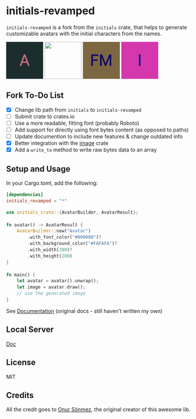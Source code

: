 # initials-revamped

`initials-revamped` is a fork from the `initials` crate, that helps to generate customizable avatars with the initial characters from the names.

<p float="center">
  <img src="gen/a.jpg" width="100" height="100"/> 
  <img src="gen/铁.jpg" width="100" height="100" />
  <img src="gen/fm.jpg" width="100" height="100"/>
  <img src="gen/i.jpg" width="100" height="100"/>
</p>

## Fork To-Do List

- [x] Change lib path from `initials` to `initials-revamped`
- [ ] Submit crate to crates.io
- [ ] Use a more readable, fitting font (probably Roboto)
- [ ] Add support for directly using font bytes content (as opposed to paths)
- [ ] Update documention to include new features & change outdated info
- [x] Better integration with the [image](https://crates.io/crates/image) crate
- [x] Add a `write_to` method to write raw bytes data to an array

## Setup and Usage

In your Cargo.toml, add the following:

```toml
[dependencies]
initials_revamped = "*"
```

```rust
use initials_crate::{AvatarBuilder, AvatarResult};

fn avatar() -> AvatarResult {
    AvatarBuilder::new("Avatar")
        .with_font_color("#000000")?
        .with_background_color("#FAFAFA")?
        .with_width(200)?
        .with_height(200)
}

fn main() {
    let avatar = avatar().unwrap();
    let image = avatar.draw();
    // use the generated image
}

```

See [Documentation](https://ygormartins.github.io/initials.rs) (original docs - still haven't written my own)

## Local Server

[Doc](https://github.com/ygormartins/initials-revamped.rs/blob/master/api)

## License

MIT

## Credits

All the credit goes to [Onur Sönmez](https://crates.io/users/sonmezonur), the original creator of this awesome lib.
